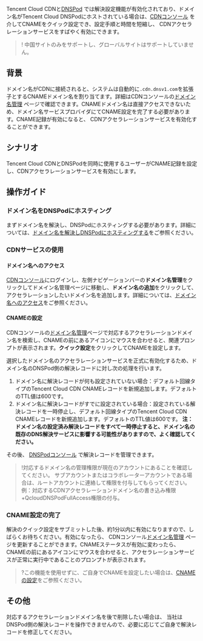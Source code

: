 

Tencent Cloud CDNと[DNSPod](https://console.dnspod.cn/) では解決設定機能が有効化されており、ドメイン名がTencent Cloud DNSPodにホストされている場合は、[CDNコンソール](https://console.cloud.tencent.com/cdn/domains) を介してCNAMEをクイック設定でき、設定手順と時間を短縮し、 CDNアクセラレーションサービスをすばやく有効にできます。

>! 中国サイトのみをサポートし、グローバルサイトはサポートしていません。

## 背景

ドメイン名がCDNに接続されると、システムは自動的に`.cdn.dnsv1.com`を拡張子とするCNAMEドメイン名を割り当てます。詳細はCDNコンソールの[ドメイン名管理](https://console.cloud.tencent.com/cdn/domains) ページで確認できます。CNAMEドメイン名は直接アクセスできないため、ドメイン名サービスプロバイダにてCNAME設定を完了する必要があります。CNAME記録が有効になると、 CDNアクセラレーションサービスを有効化することができます。

## シナリオ

Tencent Cloud CDNとDNSPodを同時に使用するユーザーがCNAME記録を設定し、CDNアクセラレーションサービスを有効にします。

## 操作ガイド

### ドメイン名をDNSPodにホスティング

まずドメイン名を解決し、DNSPodにホスティングする必要があります。詳細については、[ドメイン名を解決しDNSPodにホスティングする](https://docs.dnspod.cn/dns/60b99ba0e90008112f815bde/)をご参照ください。

### CDNサービスの使用

#### ドメイン名へのアクセス

[CDNコンソール](https://console.cloud.tencent.com/cdn)にログインし、左側ナビゲーションバーの**ドメイン名管理**をクリックしてドメイン名管理ページに移動し、**ドメイン名の追加**をクリックして、アクセラレーションしたいドメイン名を追加します。詳細については、[ドメイン名へのアクセス](https://intl.cloud.tencent.com/document/product/228/5734)をご参照ください。

#### CNAMEの設定

CDNコンソールの[ドメイン名管理](https://console.cloud.tencent.com/cdn/domains)ページで対応するアクセラレーションドメイン名を検索し、CNAMEの前にあるアイコンにマウスを合わせると、関連プロンプトが表示されます。**クイック設定**をクリックしてCNAMEを設定します。



選択したドメイン名のアクセラレーションサービスを正式に有効化するため、ドメイン名のDNSPod側の解決レコードに対し次の処理を行います。

1. ドメイン名に解決レコードが何も設定されていない場合：デフォルト回線タイプのTencent Cloud CDN CNAMEレコードを新規追加します。デフォルトのTTL値は600です。
2. ドメイン名に解決レコードがすでに設定されている場合：設定されている解決レコードを一時停止し、デフォルト回線タイプのTencent Cloud CDN CNAMEレコードを新規追加します。デフォルトのTTL値は600です。
**注： ドメイン名の設定済み解決レコードをすべて一時停止すると、ドメイン名の既存のDNS解決サービスに影響する可能性がありますので、よく確認してください。**


その後、 [DNSPodコンソール](https://console.dnspod.cn/dns/list) で解決レコードを管理できます。


>!対応するドメイン名の管理権限が現在のアカウントにあることを確認してください。
>サブアカウントまたはコラボレーターアカウントである場合は、ルートアカウントに連絡して権限を付与してもらってください。例：対応するCDNアクセラレーションドメイン名の書き込み権限+QcloudDNSPodFullAccess権限の付与。

### CNAME設定の完了

解決のクイック設定をサブミットした後、約1分以内に有効になりますので、しばらくお待ちください。有効になったら、 CDNコンソール[ドメイン名管理](https://console.cloud.tencent.com/cdn/domains) ページを更新することができます。CNAMEステータスが有効に変わったら、CNAMEの前にあるアイコンにマウスを合わせると、アクセラレーションサービスが正常に実行中であることのプロンプトが表示されます。

>?この機能を使用せずに、ご自身でCNAMEを設定したい場合は、[CNAMEの設定](https://intl.cloud.tencent.com/document/product/228/3121)をご参照ください。

## その他
対応するアクセラレーションドメイン名を後で削除したい場合は、 当社はDNSPod側の解決レコードを操作できませんので、必要に応じてご自身で解決レコードを修正してください。


